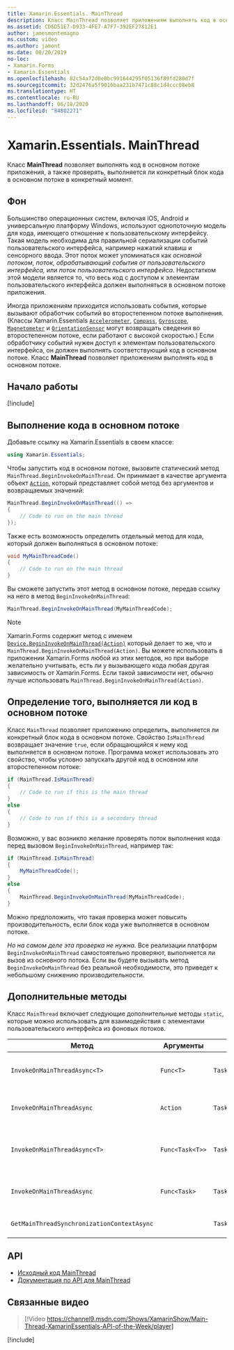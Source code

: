 ```yaml
---
title: Xamarin.Essentials. MainThread
description: Класс MainThread позволяет приложениям выполнять код в основном потоке выполнения.
ms.assetid: CD6D51E7-D933-4FE7-A7F7-392EF27812E1
author: jamesmontemagno
ms.custom: video
ms.author: jamont
ms.date: 08/20/2019
no-loc:
- Xamarin.Forms
- Xamarin.Essentials
ms.openlocfilehash: 82c54a72d0e0bc991644295f05136f89fd280d7f
ms.sourcegitcommit: 32d2476a5f9016baa231b7471c88c1d4ccc08eb8
ms.translationtype: HT
ms.contentlocale: ru-RU
ms.lasthandoff: 06/18/2020
ms.locfileid: "84802271"
---
```

# <a name="xamarinessentials-mainthread"></a>Xamarin.Essentials. MainThread

Класс **MainThread** позволяет выполнять код в основном потоке приложения, а также проверять, выполняется ли конкретный блок кода в основном потоке в конкретный момент.

## <a name="background"></a>Фон

Большинство операционных систем, включая iOS, Android и универсальную платформу Windows, используют однопоточную модель для кода, имеющего отношение к пользовательскому интерфейсу. Такая модель необходима для правильной сериализации событий пользовательского интерфейса, например нажатий клавиш и сенсорного ввода. Этот поток может упоминаться как _основной потоком_, _поток, обрабатывающий события от пользовательского интерфейса,_ или _поток пользовательского интерфейса_. Недостатком этой модели является то, что весь код с доступом к элементам пользовательского интерфейса должен выполняться в основном потоке приложения.

Иногда приложениям приходится использовать события, которые вызывают обработчик событий во второстепенном потоке выполнения. (Классы Xamarin.Essentials [`Accelerometer`](accelerometer.md), [`Compass`](compass.md), [`Gyroscope`](gyroscope.md), [`Magnetometer`](magnetometer.md) и [`OrientationSensor`](orientation-sensor.md) могут возвращать сведения во второстепенном потоке, если работают с высокой скоростью.) Если обработчику событий нужен доступ к элементам пользовательского интерфейса, он должен выполнять соответствующий код в основном потоке. Класс **MainThread** позволяет приложениям выполнять код в основном потоке.

## <a name="get-started"></a>Начало работы

[!include[](~/essentials/includes/get-started.md)]

## <a name="running-code-on-the-main-thread"></a>Выполнение кода в основном потоке

Добавьте ссылку на Xamarin.Essentials в своем классе:

```csharp
using Xamarin.Essentials;
```

Чтобы запустить код в основном потоке, вызовите статический метод `MainThread.BeginInvokeOnMainThread`. Он принимает в качестве аргумента объект [`Action`](xref:System.Action), который представляет собой метод без аргументов и возвращаемых значений:

```csharp
MainThread.BeginInvokeOnMainThread(() =>
{
    // Code to run on the main thread
});
```

Также есть возможность определить отдельный метод для кода, который должен выполняться в основном потоке:

```csharp
void MyMainThreadCode()
{
    // Code to run on the main thread
}
```

Вы сможете запустить этот метод в основном потоке, передав ссылку на него в метод `BeginInvokeOnMainThread`:

```csharp
MainThread.BeginInvokeOnMainThread(MyMainThreadCode);
```

> [!NOTE]
> Xamarin.Forms содержит метод с именем [`Device.BeginInvokeOnMainThread(Action)`](https://docs.microsoft.com/dotnet/api/xamarin.forms.device.begininvokeonmainthread)
> который делает то же, что и `MainThread.BeginInvokeOnMainThread(Action)`.
> Вы можете использовать в приложении Xamarin.Forms любой из этих методов, но при выборе желательно учитывать, есть ли у вызывающего кода любая другая зависимость от Xamarin.Forms. Если такой зависимости нет, обычно лучше использовать `MainThread.BeginInvokeOnMainThread(Action)`.

## <a name="determining-if-code-is-running-on-the-main-thread"></a>Определение того, выполняется ли код в основном потоке

Класс `MainThread` позволяет приложению определить, выполняется ли конкретный блок кода в основном потоке. Свойство `IsMainThread` возвращает значение `true`, если обращающийся к нему код выполняется в основном потоке. Программа может использовать это свойство, чтобы условно запускать другой код в основном или второстепенном потоке:

```csharp
if (MainThread.IsMainThread)
{
    // Code to run if this is the main thread
}
else
{
    // Code to run if this is a secondary thread
}
```

Возможно, у вас возникло желание проверять поток выполнения кода перед вызовом `BeginInvokeOnMainThread`, например так:

```csharp
if (MainThread.IsMainThread)
{
    MyMainThreadCode();
}
else
{
    MainThread.BeginInvokeOnMainThread(MyMainThreadCode);
}
```

Можно предположить, что такая проверка может повысить производительность, если блок кода уже выполняется в основном потоке.

_Но на самом деле эта проверка не нужна._ Все реализации платформ `BeginInvokeOnMainThread` самостоятельно проверяют, выполняется ли вызов из основного потока. Если вы будете вызывать метод `BeginInvokeOnMainThread` без реальной необходимости, это приведет к небольшому снижению производительности.

## <a name="additional-methods"></a>Дополнительные методы

Класс `MainThread` включает следующие дополнительные методы `static`, которые можно использовать для взаимодействия с элементами пользовательского интерфейса из фоновых потоков.

| Метод | Аргументы | Возвращает | Цель |
|---|---|---|---|
| `InvokeOnMainThreadAsync<T>` | `Func<T>` | `Task<T>` | Вызывает объект `Func<T>` в основном потоке и ожидает его завершения. |
| `InvokeOnMainThreadAsync` | `Action` | `Task` | Вызывает объект `Action` в основном потоке и ожидает его завершения. |
| `InvokeOnMainThreadAsync<T>`| `Func<Task<T>>` | `Task<T>` | Вызывает объект `Func<Task<T>>` в основном потоке и ожидает его завершения. |
| `InvokeOnMainThreadAsync` | `Func<Task>` | `Task` | Вызывает объект `Func<Task>` в основном потоке и ожидает его завершения. |
| `GetMainThreadSynchronizationContextAsync` | | `Task<SynchronizationContext>` | Возвращает `SynchronizationContext` для основного потока. |

## <a name="api"></a>API

- [Исходный код MainThread](https://github.com/xamarin/Essentials/tree/main/Xamarin.Essentials/MainThread)
- [Документация по API для MainThread](xref:Xamarin.Essentials.MainThread)

## <a name="related-video"></a>Связанные видео

> [!Video https://channel9.msdn.com/Shows/XamarinShow/Main-Thread-XamarinEssentials-API-of-the-Week/player]

[!include[](~/essentials/includes/xamarin-show-essentials.md)]
